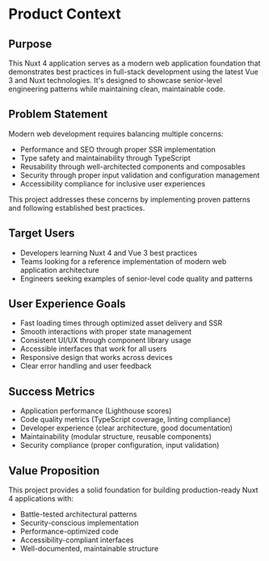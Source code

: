 # Product Context

## Purpose
This Nuxt 4 application serves as a modern web application foundation that demonstrates best practices in full-stack development using the latest Vue 3 and Nuxt technologies. It's designed to showcase senior-level engineering patterns while maintaining clean, maintainable code.

## Problem Statement
Modern web development requires balancing multiple concerns:
- Performance and SEO through proper SSR implementation
- Type safety and maintainability through TypeScript
- Reusability through well-architected components and composables
- Security through proper input validation and configuration management
- Accessibility compliance for inclusive user experiences

This project addresses these concerns by implementing proven patterns and following established best practices.

## Target Users
- Developers learning Nuxt 4 and Vue 3 best practices
- Teams looking for a reference implementation of modern web application architecture
- Engineers seeking examples of senior-level code quality and patterns

## User Experience Goals
- Fast loading times through optimized asset delivery and SSR
- Smooth interactions with proper state management
- Consistent UI/UX through component library usage
- Accessible interfaces that work for all users
- Responsive design that works across devices
- Clear error handling and user feedback

## Success Metrics
- Application performance (Lighthouse scores)
- Code quality metrics (TypeScript coverage, linting compliance)
- Developer experience (clear architecture, good documentation)
- Maintainability (modular structure, reusable components)
- Security compliance (proper configuration, input validation)

## Value Proposition
This project provides a solid foundation for building production-ready Nuxt 4 applications with:
- Battle-tested architectural patterns
- Security-conscious implementation
- Performance-optimized code
- Accessibility-compliant interfaces
- Well-documented, maintainable structure
